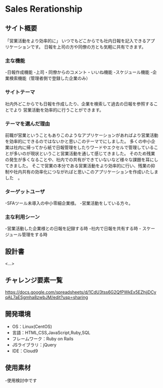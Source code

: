 # Sales Rerationship

## サイト概要
「営業活動をより効率的に」
いつでもどこからでも社内日報を記入できるアプリケーションです。
日報を上司の方や同僚の方とも気軽に共有できます。

### 主な機能
-日報作成機能
-上司・同僚からのコメント・いいね機能
-スケジュール機能
-企業検索機能（管理者側で登録した企業のみ）

### サイトテーマ
社内外どこからでも日報を作成したり、企業を検索して過去の日報を参照することでより
営業活動を効率的に行うことができます。

### テーマを選んだ理由
前職が営業ということもありこのようなアプリケーションがあればより営業活動を効率的にできるのではないかと思いこのテーマでにしました。
多くの中小企業は社内に帰ってから紙で日報管理をしたりワードやエクセルで管理していることが多いのが現状ということ営業活動を通して感じてきました。
そのため残業の発生が多くなることや、社内での共有ができていないなど様々な課題を耳にしてきました。
そこで営業の本分である営業活動をより効率的に行い、残業の抑制や社内共有の効率化につながればと思いこのアプリケーションを作成いたしました　。

### ターゲットユーザ
-SFAツール未導入の中小零細企業様。 
-営業活動をしている方々。
### 主な利用シーン
-営業活動した企業様との日報を記録する時 
-社内で日報を共有する時 -
スケージュール管理をする時

## 設計書
<...>

## チャレンジ要素一覧
https://docs.google.com/spreadsheets/d/1CdU3tss6G2QfPWkEx5EZhjjDCyqAL7aESgmha8zwbJM/edit?usp=sharing

## 開発環境
- OS：Linux(CentOS)
- 言語：HTML,CSS,JavaScript,Ruby,SQL
- フレームワーク：Ruby on Rails
- JSライブラリ：jQuery
- IDE：Cloud9

## 使用素材
-使用検討中です
